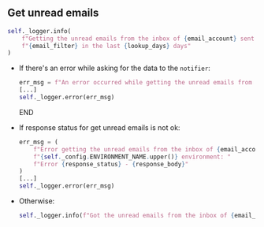 ## Get unread emails

```python
self._logger.info(
    f"Getting the unread emails from the inbox of {email_account} sent from the users: "
    f"{email_filter} in the last {lookup_days} days"
)
```

* If there's an error while asking for the data to the `notifier`:
  ```python
  err_msg = f"An error occurred while getting the unread emails from the inbox of {email_account} -> {e}"
  [...]
  self._logger.error(err_msg)
  ```
  END

* If response status for get unread emails is not ok:
  ```python
  err_msg = (
      f"Error getting the unread emails from the inbox of {email_account} in "
      f"{self._config.ENVIRONMENT_NAME.upper()} environment: "
      f"Error {response_status} - {response_body}"
  )
  [...]
  self._logger.error(err_msg)
  ```
* Otherwise:
  ```python
  self._logger.info(f"Got the unread emails from the inbox of {email_account}")
  ```